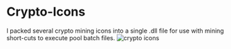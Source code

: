 # Crypto-Icons
I packed several crypto mining icons into a single .dll file for use with mining short-cuts to execute pool batch files.
<img src="minerbaby.com/images/icons.PNG" alt="crypto icons">

